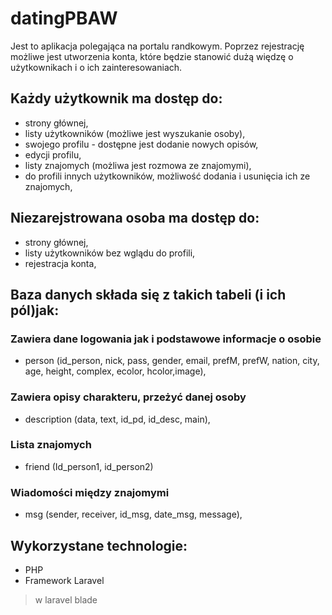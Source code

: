 # datingPBAW
 Jest to aplikacja polegająca na portalu randkowym. Poprzez rejestrację możliwe jest utworzenia konta, które będzie stanowić 
 dużą więdzę o użytkownikach i o ich zainteresowaniach.

## Każdy użytkownik ma dostęp do:
- strony głównej,
- listy użytkowników (możliwe jest wyszukanie osoby),
- swojego profilu - dostępne jest dodanie nowych opisów,
- edycji profilu,
- listy znajomych (możliwa jest rozmowa ze znajomymi),
- do profili innych użytkowników, możliwość dodania i usunięcia ich ze znajomych,

## Niezarejstrowana osoba ma dostęp do:
- strony głównej,
- listy użytkowników bez wglądu do profili,
- rejestracja konta,

## Baza danych składa się z takich tabeli (i ich pól)jak:
### Zawiera dane logowania jak i podstawowe  informacje o osobie
- person (id_person, nick, pass, gender, email, prefM, prefW, nation, city, age, height, complex, ecolor, hcolor,image),
### Zawiera opisy charakteru, przeżyć danej osoby
- description (data, text, id_pd, id_desc, main),
### Lista znajomych
- friend (Id_person1, id_person2)
### Wiadomości między znajomymi
- msg (sender, receiver, id_msg, date_msg, message),


## Wykorzystane technologie:
- PHP 
- Framework Laravel

> w laravel blade
